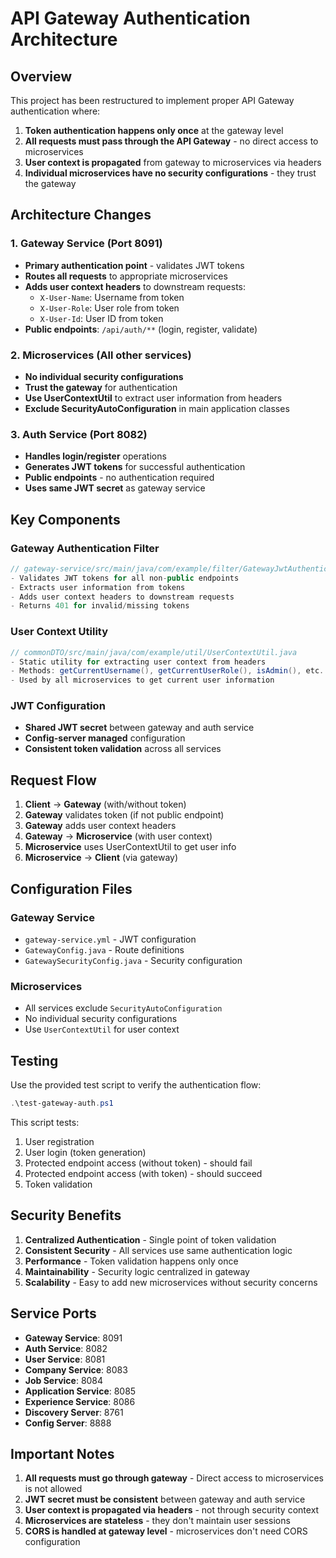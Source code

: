 # API Gateway Authentication Architecture

## Overview

This project has been restructured to implement proper API Gateway authentication where:

1. **Token authentication happens only once** at the gateway level
2. **All requests must pass through the API Gateway** - no direct access to microservices
3. **User context is propagated** from gateway to microservices via headers
4. **Individual microservices have no security configurations** - they trust the gateway

## Architecture Changes

### 1. Gateway Service (Port 8091)
- **Primary authentication point** - validates JWT tokens
- **Routes all requests** to appropriate microservices
- **Adds user context headers** to downstream requests:
  - `X-User-Name`: Username from token
  - `X-User-Role`: User role from token  
  - `X-User-Id`: User ID from token
- **Public endpoints**: `/api/auth/**` (login, register, validate)

### 2. Microservices (All other services)
- **No individual security configurations**
- **Trust the gateway** for authentication
- **Use UserContextUtil** to extract user information from headers
- **Exclude SecurityAutoConfiguration** in main application classes

### 3. Auth Service (Port 8082)
- **Handles login/register** operations
- **Generates JWT tokens** for successful authentication
- **Public endpoints** - no authentication required
- **Uses same JWT secret** as gateway service

## Key Components

### Gateway Authentication Filter
```java
// gateway-service/src/main/java/com/example/filter/GatewayJwtAuthenticationFilter.java
- Validates JWT tokens for all non-public endpoints
- Extracts user information from tokens
- Adds user context headers to downstream requests
- Returns 401 for invalid/missing tokens
```

### User Context Utility
```java
// commonDTO/src/main/java/com/example/util/UserContextUtil.java
- Static utility for extracting user context from headers
- Methods: getCurrentUsername(), getCurrentUserRole(), isAdmin(), etc.
- Used by all microservices to get current user information
```

### JWT Configuration
- **Shared JWT secret** between gateway and auth service
- **Config-server managed** configuration
- **Consistent token validation** across all services

## Request Flow

1. **Client** → **Gateway** (with/without token)
2. **Gateway** validates token (if not public endpoint)
3. **Gateway** adds user context headers
4. **Gateway** → **Microservice** (with user context)
5. **Microservice** uses UserContextUtil to get user info
6. **Microservice** → **Client** (via gateway)

## Configuration Files

### Gateway Service
- `gateway-service.yml` - JWT configuration
- `GatewayConfig.java` - Route definitions
- `GatewaySecurityConfig.java` - Security configuration

### Microservices
- All services exclude `SecurityAutoConfiguration`
- No individual security configurations
- Use `UserContextUtil` for user context

## Testing

Use the provided test script to verify the authentication flow:

```powershell
.\test-gateway-auth.ps1
```

This script tests:
1. User registration
2. User login (token generation)
3. Protected endpoint access (without token) - should fail
4. Protected endpoint access (with token) - should succeed
5. Token validation

## Security Benefits

1. **Centralized Authentication** - Single point of token validation
2. **Consistent Security** - All services use same authentication logic
3. **Performance** - Token validation happens only once
4. **Maintainability** - Security logic centralized in gateway
5. **Scalability** - Easy to add new microservices without security concerns

## Service Ports

- **Gateway Service**: 8091
- **Auth Service**: 8082
- **User Service**: 8081
- **Company Service**: 8083
- **Job Service**: 8084
- **Application Service**: 8085
- **Experience Service**: 8086
- **Discovery Server**: 8761
- **Config Server**: 8888

## Important Notes

1. **All requests must go through gateway** - Direct access to microservices is not allowed
2. **JWT secret must be consistent** between gateway and auth service
3. **User context is propagated via headers** - not through security context
4. **Microservices are stateless** - they don't maintain user sessions
5. **CORS is handled at gateway level** - microservices don't need CORS configuration
